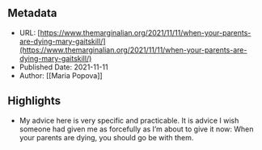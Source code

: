 ## Metadata
* URL: [https://www.themarginalian.org/2021/11/11/when-your-parents-are-dying-mary-gaitskill/](https://www.themarginalian.org/2021/11/11/when-your-parents-are-dying-mary-gaitskill/)
* Published Date: 2021-11-11
* Author: [[Maria Popova]]

## Highlights
* My advice here is very specific and practicable. It is advice I wish someone had given me as forcefully as I’m about to give it now: When your parents are dying, you should go be with them.